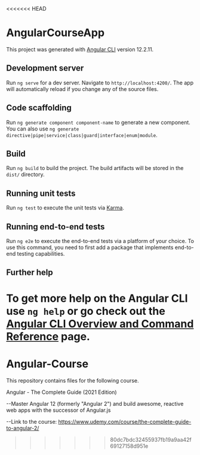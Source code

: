 <<<<<<< HEAD
# AngularCourseApp

This project was generated with [Angular CLI](https://github.com/angular/angular-cli) version 12.2.11.

## Development server

Run `ng serve` for a dev server. Navigate to `http://localhost:4200/`. The app will automatically reload if you change any of the source files.

## Code scaffolding

Run `ng generate component component-name` to generate a new component. You can also use `ng generate directive|pipe|service|class|guard|interface|enum|module`.

## Build

Run `ng build` to build the project. The build artifacts will be stored in the `dist/` directory.

## Running unit tests

Run `ng test` to execute the unit tests via [Karma](https://karma-runner.github.io).

## Running end-to-end tests

Run `ng e2e` to execute the end-to-end tests via a platform of your choice. To use this command, you need to first add a package that implements end-to-end testing capabilities.

## Further help

To get more help on the Angular CLI use `ng help` or go check out the [Angular CLI Overview and Command Reference](https://angular.io/cli) page.
=======
# Angular-Course

This repository contains files for the following course.

Angular - The Complete Guide (2021 Edition)
  
--Master Angular 12 (formerly "Angular 2") and build awesome, reactive web apps with the successor of Angular.js

--Link to the course: https://www.udemy.com/course/the-complete-guide-to-angular-2/
>>>>>>> 80dc7bdc32455937fb19a9aa42f69127158d951e
